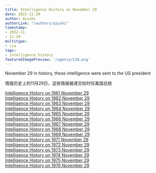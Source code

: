 ```yaml
---
title: Intelligence History on November 29
date: 2022-11-29
author: Qiushi 
authorLink: "/authors/qiushi"
timestamp: 
- 2022-11
- 11-29
multitype: 
- cia
tags: 
- intelligence_history
featuredImagePreview: '/agency/CIA.png'
---
```



November 29 in history, these intelligence were sent to the US president

情报历史上的11月29日，这些情报被递交给时任美国总统

<!--more-->







[Intelligence History on 1961 November 29](/dailybrief/1961-11-29)   
[Intelligence History on 1962 November 29](/dailybrief/1962-11-29)   
[Intelligence History on 1963 November 29](/dailybrief/1963-11-29)   
[Intelligence History on 1964 November 29](/dailybrief/1964-11-29)   
[Intelligence History on 1965 November 29](/dailybrief/1965-11-29)   
[Intelligence History on 1966 November 29](/dailybrief/1966-11-29)   
[Intelligence History on 1967 November 29](/dailybrief/1967-11-29)   
[Intelligence History on 1968 November 29](/dailybrief/1968-11-29)   
[Intelligence History on 1969 November 29](/dailybrief/1969-11-29)   
[Intelligence History on 1971 November 29](/dailybrief/1971-11-29)   
[Intelligence History on 1972 November 29](/dailybrief/1972-11-29)   
[Intelligence History on 1973 November 29](/dailybrief/1973-11-29)   
[Intelligence History on 1974 November 29](/dailybrief/1974-11-29)   
[Intelligence History on 1975 November 29](/dailybrief/1975-11-29)   
[Intelligence History on 1976 November 29](/dailybrief/1976-11-29)   
